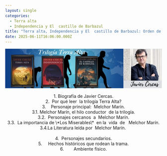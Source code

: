 ```yaml
---
layout: single
categories:
  - Terra alta
  - Independencia y El  castillo de Barbazul
title: "Terra alta, Independencia y El  castillo de Barbazul: Orden de análisis"
date: 2025-06-11T16:06:00.000Z
---
```

![](/assets/img/banner.jpg)

<center>1. Biografía
de Javier Cercas.
</center>



<center>2.  Por qué leer 
la trilogía Terra Alta?</center>

<center>3.    Personaje
principal:  Melchor Marín.</center> 

<center>3.1. Melchor Marín, el hilo conductor  de la trilogía.</center>

<center>3.2.  Personajes cercanos  a  Melchor
Marín.</center>

<center>3.3.  La importancia de \*Los
Miserables\*  en la  vida 
de   Melchor Marín.</center>

<center>3.4.La Literatura leída por  Melchor Marín. </center>      

<center>4.  Personajes
secundarios.</center>

<center>5.     Hechos
históricos que rodean la trama.</center>

<center>6.        Ambiente
físico.</center>
